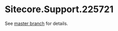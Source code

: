 # Sitecore.Support.225721

See [master branch](https://github.com/sitecoresupport/Sitecore.Support.225721) for details.